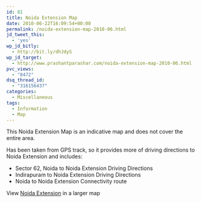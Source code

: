 ```yaml
---
id: 81
title: Noida Extension Map
date: 2010-06-22T16:09:54+00:00
permalink: /noida-extension-map-2010-06.html
jd_tweet_this:
  - 'yes'
wp_jd_bitly:
  - http://bit.ly/dhJdyS
wp_jd_target:
  - http://www.prashantparashar.com/noida-extension-map-2010-06.html
pvc_views:
  - "8472"
dsq_thread_id:
  - "316156437"
categories:
  - Miscellaneous
tags:
  - Information
  - Map
---
```

This Noida Extension Map is an indicative map and does not cover the entire area.

Has been taken from GPS track, so it provides more of driving directions to Noida Extension and includes:

  * Sector 62, Noida to Noida Extension Driving Directions
  * Indirapuram to Noida Extension Driving Directions
  * Noida to Noida Extension Connectivity route

View [Noida Extension](http://maps.google.com/maps/ms?ie=UTF8&hl=en&msa=0&msid=102968039736374423071.0004897291d656c58daa9&ll=28.612737,77.405226&spn=0.057925,0.07139&source=embed) in a larger map
